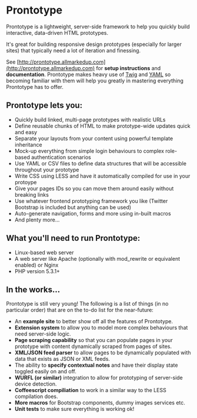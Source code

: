 Prontotype
==========

Prontotype is a lightweight, server-side framework to help you quickly build interactive, data-driven HTML prototypes.

It's great for building responsive design prototypes (especially for larger sites) that typically need a lot of iteration and finessing.

See [http://prontotype.allmarkedup.com](http://prontotype.allmarkedup.com) for **setup instructions** and **documentation**. Prontotype makes heavy use of [Twig](http://twig.sensiolabs.org/) and [YAML](http://yaml.org/start.html) so becoming familiar with them will help you greatly in mastering everything Prontotype has to offer.

Prontotype lets you:
--------------------

* Quickly build linked, multi-page prototypes with realistic URLs
* Define reusable chunks of HTML to make prototype-wide updates quick and easy
* Separate your layouts from your content using powerful template inheritance
* Mock-up everything from simple login behaviours to complex role-based authentication scenarios
* Use YAML or CSV files to define data structures that will be accessible throughout your prototype
* Write CSS using LESS and have it automatically compiled for use in your protoype
* Give your pages IDs so you can move them around easily without breaking links
* Use whatever frontend prototyping framework you like (Twitter Bootstrap is included but anything can be used)</li>
* Auto-generate navigation, forms and more using in-built macros
* And plenty more...


What you'll need to run Prontotype:
--------------------

* Linux-based web server
* A web server like Apache (optionally with mod_rewrite or equivalent enabled) or Nginx
* PHP version 5.3.1+


In the works...
---------------

Prontotype is still very young! The following is a list of things (in no particular order) that are on the to-do list for the near-future:

* An **example site** to better show off all the features of Prontotype.
* **Extension system** to allow you to model more complex behaviours that need server-side logic.
* **Page scraping capability** so that you can populate pages in your prototype with content dynamically scraped from pages of sites.
* **XML/JSON feed parser** to allow pages to be dynamically populated with data that exists as JSON or XML feeds.
* The ability to **specify contextual notes** and have their display state toggled easily on and off.
* **WURFL (or similar)**  integration to allow for prototyping of server-side device detection.
* **Coffeescript compiliation** to work in a similar way to the LESS compilation does.
* **More macros** for Bootstrap components, dummy images services etc.
* **Unit tests** to make sure everything is working ok!





